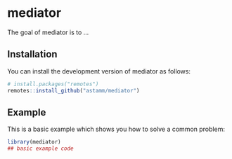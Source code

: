 # mediator

<!-- badges: start -->
<!-- badges: end -->

The goal of mediator is to ...

## Installation

You can install the development version of mediator as follows:
``` r
# install.packages("remotes")
remotes::install_github("astamm/mediator")
```

## Example

This is a basic example which shows you how to solve a common problem:

``` r
library(mediator)
## basic example code
```
